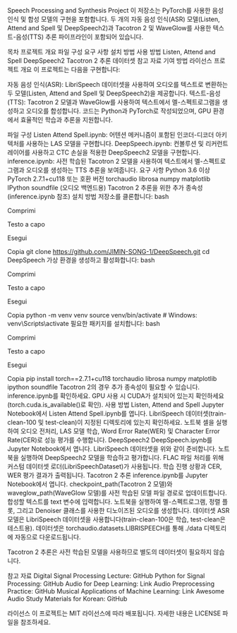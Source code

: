 Speech Processing and Synthesis Project
이 저장소는 PyTorch를 사용한 음성 인식 및 합성 모델의 구현을 포함합니다. 두 개의 자동 음성 인식(ASR) 모델(Listen, Attend and Spell 및 DeepSpeech2)과 Tacotron 2 및 WaveGlow를 사용한 텍스트-음성(TTS) 추론 파이프라인이 포함되어 있습니다.

목차
프로젝트 개요
파일 구성
요구 사항
설치 방법
사용 방법
Listen, Attend and Spell
DeepSpeech2
Tacotron 2 추론
데이터셋
참고 자료
기여 방법
라이선스
프로젝트 개요
이 프로젝트는 다음을 구현합니다:

자동 음성 인식(ASR): LibriSpeech 데이터셋을 사용하여 오디오를 텍스트로 변환하는 두 모델(Listen, Attend and Spell 및 DeepSpeech2)을 제공합니다.
텍스트-음성(TTS): Tacotron 2 모델과 WaveGlow를 사용하여 텍스트에서 멜-스펙트로그램을 생성하고 오디오를 합성합니다.
코드는 Python과 PyTorch로 작성되었으며, GPU 환경에서 효율적인 학습과 추론을 지원합니다.

파일 구성
Listen Attend Spell.ipynb: 어텐션 메커니즘이 포함된 인코더-디코더 아키텍처를 사용하는 LAS 모델을 구현합니다.
DeepSpeech.ipynb: 컨볼루션 및 리커런트 레이어를 사용하고 CTC 손실을 적용한 DeepSpeech2 모델을 구현합니다.
inference.ipynb: 사전 학습된 Tacotron 2 모델을 사용하여 텍스트에서 멜-스펙트로그램과 오디오를 생성하는 TTS 추론을 보여줍니다.
요구 사항
Python 3.6 이상
PyTorch 2.7.1+cu118 또는 호환 버전
torchaudio
librosa
numpy
matplotlib
IPython
soundfile (오디오 백엔드용)
Tacotron 2 추론을 위한 추가 종속성 (inference.ipynb 참조)
설치 방법
저장소를 클론합니다:
bash

Comprimi

Testo a capo

Esegui

Copia
git clone https://github.com/JIMIN-SONG-1/DeepSpeech.git
cd DeepSpeech
가상 환경을 생성하고 활성화합니다:
bash

Comprimi

Testo a capo

Esegui

Copia
python -m venv venv
source venv/bin/activate  # Windows: venv\Scripts\activate
필요한 패키지를 설치합니다:
bash

Comprimi

Testo a capo

Esegui

Copia
pip install torch==2.7.1+cu118 torchaudio librosa numpy matplotlib ipython soundfile
Tacotron 2의 경우 추가 종속성이 필요할 수 있습니다. inference.ipynb를 확인하세요.
GPU 사용 시 CUDA가 설치되어 있는지 확인하세요 (torch.cuda.is_available()로 확인).
사용 방법
Listen, Attend and Spell
Jupyter Notebook에서 Listen Attend Spell.ipynb를 엽니다.
LibriSpeech 데이터셋(train-clean-100 및 test-clean)이 지정된 디렉토리에 있는지 확인하세요.
노트북 셀을 실행하여 오디오 전처리, LAS 모델 학습, Word Error Rate(WER) 및 Character Error Rate(CER)로 성능 평가를 수행합니다.
DeepSpeech2
DeepSpeech.ipynb를 Jupyter Notebook에서 엽니다.
LibriSpeech 데이터셋을 위와 같이 준비합니다.
노트북을 실행하여 DeepSpeech2 모델을 학습하고 평가합니다. FLAC 파일 처리를 위해 커스텀 데이터셋 로더(LibriSpeechDataset)가 사용됩니다.
학습 진행 상황과 CER, WER 평가 결과가 출력됩니다.
Tacotron 2 추론
inference.ipynb를 Jupyter Notebook에서 엽니다.
checkpoint_path(Tacotron 2 모델)와 waveglow_path(WaveGlow 모델)를 사전 학습된 모델 파일 경로로 업데이트합니다.
합성할 텍스트를 text 변수에 입력합니다.
노트북을 실행하여 멜-스펙트로그램, 정렬 플롯, 그리고 Denoiser 클래스를 사용한 디노이즈된 오디오를 생성합니다.
데이터셋
ASR 모델은 LibriSpeech 데이터셋을 사용합니다(train-clean-100은 학습, test-clean은 테스트용). 데이터셋은 torchaudio.datasets.LIBRISPEECH를 통해 ./data 디렉토리에 자동으로 다운로드됩니다.

Tacotron 2 추론은 사전 학습된 모델을 사용하므로 별도의 데이터셋이 필요하지 않습니다.

참고 자료
Digital Signal Processing Lecture: GitHub
Python for Signal Processing: GitHub
Audio for Deep Learning: Link
Audio Preprocessing Practice: GitHub
Musical Applications of Machine Learning: Link
Awesome Audio Study Materials for Korean: GitHub

라이선스
이 프로젝트는 MIT 라이선스에 따라 배포됩니다. 자세한 내용은 LICENSE 파일을 참조하세요.